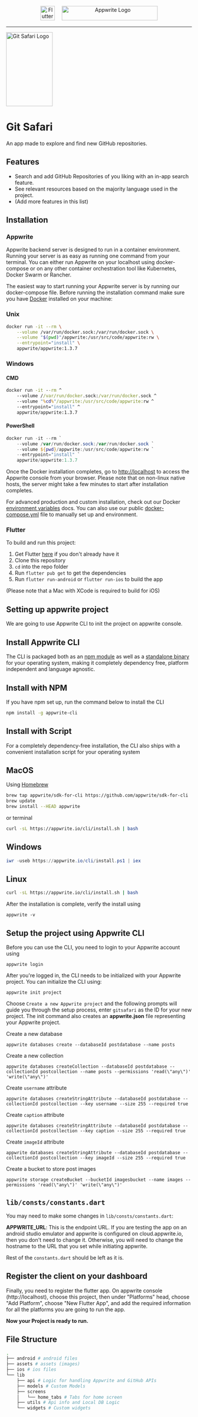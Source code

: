 <p  align="center">
<a  href="https://flutter.dev"  target="_blank"><img  height="39"  src="https://upload.wikimedia.org/wikipedia/commons/1/17/Google-flutter-logo.png"  alt="Flutter Logo"></a> <a>&nbsp;&nbsp;&nbsp;</a>
<a  href="https://appwrite.io"  target="_blank"><img  width="260"  height="39"  src="https://appwrite.io/images/github-logo.png"  alt="Appwrite Logo"></a>
<hr>
<img  height="200" width="50%"  src="assets/logo/gitsafari_logo.png"  alt="Git Safari Logo">
</p>

# Git Safari

An app made to explore and find new GitHub repositories.

## Features

- Search and add GitHub Repositories of you liking with an in-app search feature.
- See relevant resources based on the majority language used in the project.
- (Add more features in this list)
## Installation

### Appwrite

Appwrite backend server is designed to run in a container environment. Running your server is as easy as running one command from your terminal. You can either run Appwrite on your localhost using docker-compose or on any other container orchestration tool like Kubernetes, Docker Swarm or Rancher.

The easiest way to start running your Appwrite server is by running our docker-compose file. Before running the installation command make sure you have [Docker](https://www.docker.com/products/docker-desktop) installed on your machine:

### Unix

```bash
docker run -it --rm \
    --volume /var/run/docker.sock:/var/run/docker.sock \
    --volume "$(pwd)"/appwrite:/usr/src/code/appwrite:rw \
    --entrypoint="install" \
    appwrite/appwrite:1.3.7
```

### Windows

#### CMD

```cmd
docker run -it --rm ^
    --volume //var/run/docker.sock:/var/run/docker.sock ^
    --volume "%cd%"/appwrite:/usr/src/code/appwrite:rw ^
    --entrypoint="install" ^
    appwrite/appwrite:1.3.7
```

#### PowerShell

```powershell
docker run -it --rm `
    --volume /var/run/docker.sock:/var/run/docker.sock `
    --volume ${pwd}/appwrite:/usr/src/code/appwrite:rw `
    --entrypoint="install" `
    appwrite/appwrite:1.3.7
```

Once the Docker installation completes, go to <http://localhost> to access the Appwrite console from your browser. Please note that on non-linux native hosts, the server might take a few minutes to start after installation completes.

For advanced production and custom installation, check out our Docker [environment variables](docs/tutorials/environment-variables.md) docs. You can also use our public [docker-compose.yml](https://appwrite.io/docker-compose.yml) file to manually set up and environment.

### Flutter

To build and run this project:

1. Get Flutter [here](https://docs.flutter.dev/get-started/install) if you don't already have it
2. Clone this repository
3. `cd` into the repo folder
4. Run `flutter pub get` to get the dependencies
5. Run `flutter run-android` or `flutter run-ios` to build the app

(Please note that a Mac with XCode is required to build for iOS)

## Setting up appwrite project

We are going to use Appwrite CLI to init the project on appwrite console.

## Install Appwrite CLI

The CLI is packaged both as an [npm module](https://www.npmjs.com/package/appwrite-cli) as well as a [standalone binary](https://github.com/appwrite/sdk-for-cli/releases/latest) for your operating system, making it completely dependency free, platform independent and language agnostic.

## Install with NPM

If you have npm set up, run the command below to install the CLI

```bash
npm install -g appwrite-cli
```

## Install with Script

For a completely dependency-free installation, the CLI also ships with a convenient installation script for your operating system

## MacOS

Using [Homebrew](https://brew.sh/)

```bash
brew tap appwrite/sdk-for-cli https://github.com/appwrite/sdk-for-cli
brew update
brew install --HEAD appwrite
```

or terminal

```bash
curl -sL https://appwrite.io/cli/install.sh | bash
```

## Windows

```powershell
iwr -useb https://appwrite.io/cli/install.ps1 | iex
```

## Linux

```bash
curl -sL https://appwrite.io/cli/install.sh | bash
```

After the installation is complete, verify the install using

```cli
appwrite -v
```

## Setup the project using Appwrite CLI

Before you can use the CLI, you need to login to your Appwrite account using

```cli
appwrite login
```

After you're logged in, the CLI needs to be initialized with your Appwrite project. You can initialize the CLI using:

```cli
appwrite init project
```

Choose `Create a new Appwrite project` and the following prompts will guide you through the setup process, enter `gitsafari` as the ID for your new project. The init command also creates an **appwrite.json** file representing your Appwrite project.

Create a new database

```cli
appwrite databases create --databaseId postdatabase --name posts
```

Create a new collection

```cli
appwrite databases createCollection --databaseId postdatabase --collectionId postcollection --name posts --permissions 'read(\"any\")' 'write(\"any\")'
```

Create `username` attribute

```cli
appwrite databases createStringAttribute --databaseId postdatabase --collectionId postcollection --key username --size 255 --required true
```

Create `caption` attribute

```cli
appwrite databases createStringAttribute --databaseId postdatabase --collectionId postcollection --key caption --size 255 --required true
```

Create `imageId` attribute

```cli
appwrite databases createStringAttribute --databaseId postdatabase --collectionId postcollection --key imageId --size 255 --required true
```

Create a bucket to store post images

```cli
appwrite storage createBucket --bucketId imagesbucket --name images --permissions 'read(\"any\")' 'write(\"any\")'
```

## `lib/consts/constants.dart`

You may need to make some changes in `lib/consts/constants.dart`:

**APPWRITE_URL**: This is the endpoint URL. If you are testing the app on an android studio emulator and appwrite is configured on cloud.appwrite.io, then you don't need to change it. Otherwise, you will need to change the hostname to the URL that you set while initiating appwrite.

Rest of the `constants.dart` should be left as it is.

## Register the client on your dashboard

Finally, you need to register the flutter app. On appwrite console (http://localhost), choose this project, then under "Platforms" head, choose "Add Platform", choose "New Flutter App", and add the required information for all the platforms you are going to run the app.

**Now your Project is ready to run.**

## File Structure

```bash
.
├── android # android files
├── assets # assets (images)
├── ios # ios files
└── lib
    ├── api # Logic for handling Appwrite and GitHub APIs
    ├── models # Custom Models
    ├── screens
    │   └── home_tabs # Tabs for home screen
    ├── utils # Api info and Local DB Logic
    └── widgets # Custom widgets
```